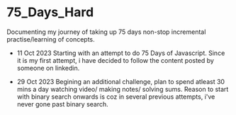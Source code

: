 # 75_Days_Hard
Documenting my journey of taking up 75 days non-stop incremental practise/learning of concepts.

- 11 Oct 2023
Starting with an attempt to do 75 Days of Javascript.
Since it is my first attempt, i have decided to follow the content posted by someone on linkedin.


- 29 Oct 2023
Begining an additional challenge, plan to spend atleast 30 mins a day watching video/ making notes/ solving sums. Reason to start with binary search onwards is coz in several previous attempts, i've never gone past binary search.

